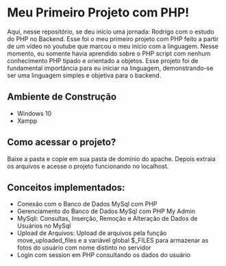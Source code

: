 # Meu Primeiro Projeto com PHP!

Aqui, nesse repositório, se deu início uma jornada: Rodrigo com o estudo do PHP no Backend. Esse foi o meu primeiro projeto com PHP feito a partir de um vídeo no youtube que marcou o meu início com a linguagem. Nesse momento, eu somente havia aprendido sobre o PHP script com nenhum conhecimento PHP tipado e orientado a objetos. Esse projeto foi de fundamental importância para eu iniciar na linguagem, demonstrando-se ser uma linguagem simples e objetiva para o backend.

## Ambiente de Construção

* Windows 10
* Xampp

## Como acessar o projeto? 

Baixe a pasta e copie em sua pasta de domínio do apache. Depois extraia os arquivos e acesse o projeto funcionando no localhost.

## Conceitos implementados:

* Conexão com o Banco de Dados MySql com PHP
* Gerenciamento do Banco de Dados MySql com PHP My Admin
* MySqli: Consultas, Inserção, Remoção e Alteração de Dados de Usuários no MySql 
* Upload de Arquivos: Upload de arquivos pela função move_uploaded_files e a variável global $_FILES para armazenar as fotos do usuário com nome distinto no servidor
* Login com session em PHP consultando os dados do usuário
